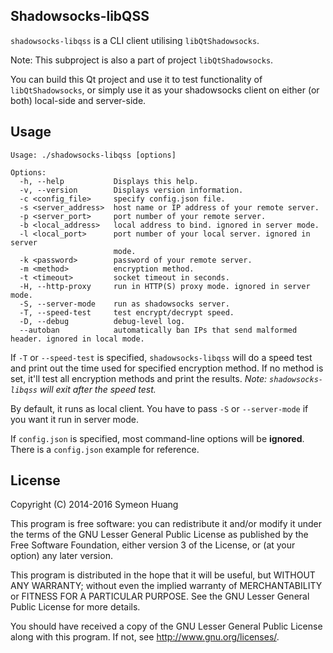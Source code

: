 Shadowsocks-libQSS
------

`shadowsocks-libqss` is a CLI client utilising `libQtShadowsocks`.

Note: This subproject is also a part of project `libQtShadowsocks`.

You can build this Qt project and use it to test functionality of `libQtShadowsocks`, or simply use it as your shadowsocks client on either (or both) local-side and server-side.

Usage
-----

```
Usage: ./shadowsocks-libqss [options]

Options:
  -h, --help           Displays this help.
  -v, --version        Displays version information.
  -c <config_file>     specify config.json file.
  -s <server_address>  host name or IP address of your remote server.
  -p <server_port>     port number of your remote server.
  -b <local_address>   local address to bind. ignored in server mode.
  -l <local_port>      port number of your local server. ignored in server
                       mode.
  -k <password>        password of your remote server.
  -m <method>          encryption method.
  -t <timeout>         socket timeout in seconds.
  -H, --http-proxy     run in HTTP(S) proxy mode. ignored in server mode.
  -S, --server-mode    run as shadowsocks server.
  -T, --speed-test     test encrypt/decrypt speed.
  -D, --debug          debug-level log.
  --autoban            automatically ban IPs that send malformed header. ignored in local mode.
```

If `-T` or `--speed-test` is specified, `shadowsocks-libqss` will do a speed test and print out the time used for specified encryption method. If no method is set, it'll test all encryption methods and print the results. _Note: `shadowsocks-libqss` will exit after the speed test._

By default, it runs as local client. You have to pass `-S` or `--server-mode` if you want it run in server mode.

If `config.json` is specified, most command-line options will be **ignored**. There is a `config.json` example for reference.

License
-------

Copyright (C) 2014-2016 Symeon Huang

This program is free software: you can redistribute it and/or modify
it under the terms of the GNU Lesser General Public License as
published by the Free Software Foundation, either version 3 of the
License, or (at your option) any later version.

This program is distributed in the hope that it will be useful,
but WITHOUT ANY WARRANTY; without even the implied warranty of
MERCHANTABILITY or FITNESS FOR A PARTICULAR PURPOSE.  See the
GNU Lesser General Public License for more details.

You should have received a copy of the GNU Lesser General Public License
along with this program. If not, see <http://www.gnu.org/licenses/>.
